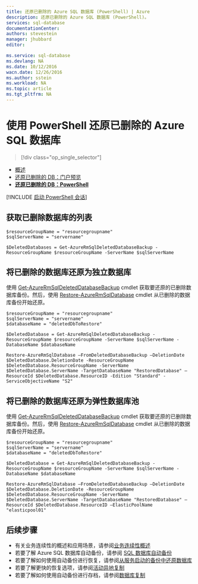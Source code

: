 ```yaml
---
title: 还原已删除的 Azure SQL 数据库 (PowerShell) | Azure
description: 还原已删除的 Azure SQL 数据库 (PowerShell)。
services: sql-database
documentationCenter: 
authors: stevestein
manager: jhubbard
editor: 

ms.service: sql-database
ms.devlang: NA
ms.date: 10/12/2016
wacn.date: 12/26/2016
ms.author: sstein
ms.workload: NA
ms.topic: article
ms.tgt_pltfrm: NA
---
```


# 使用 PowerShell 还原已删除的 Azure SQL 数据库

> [!div class="op_single_selector"]
- [概述](./sql-database-recovery-using-backups.md)
- [还原已删除的 DB：门户预览](./sql-database-restore-deleted-database-portal.md)
- [**还原已删除的 DB：PowerShell**](./sql-database-restore-deleted-database-powershell.md)

[!INCLUDE [启动 PowerShell 会话](../../includes/sql-database-powershell.md)]

## 获取已删除数据库的列表

	$resourceGroupName = "resourcegroupname"
	$sqlServerName = "servername"

	$DeletedDatabases = Get-AzureRmSqlDeletedDatabaseBackup -ResourceGroupName $resourceGroupName -ServerName $sqlServerName

## 将已删除的数据库还原为独立数据库

使用 [Get-AzureRmSqlDeletedDatabaseBackup](https://msdn.microsoft.com/zh-cn/library/azure/mt693387.aspx) cmdlet 获取要还原的已删除数据库备份。然后，使用 [Restore-AzureRmSqlDatabase](https://msdn.microsoft.com/zh-cn/library/azure/mt693390.aspx) cmdlet 从已删除的数据库备份开始还原。

	$resourceGroupName = "resourcegroupname"
	$sqlServerName = "servername"
	$databaseName = "deletedDbToRestore"

	$DeletedDatabase = Get-AzureRmSqlDeletedDatabaseBackup -ResourceGroupName $resourceGroupName -ServerName $sqlServerName -DatabaseName $databaseName

	Restore-AzureRmSqlDatabase –FromDeletedDatabaseBackup –DeletionDate $DeletedDatabase.DeletionDate -ResourceGroupName $DeletedDatabase.ResourceGroupName -ServerName $DeletedDatabase.ServerName -TargetDatabaseName "RestoredDatabase" –ResourceId $DeletedDatabase.ResourceID -Edition "Standard" -ServiceObjectiveName "S2"

## 将已删除的数据库还原为弹性数据库池

使用 [Get-AzureRmSqlDeletedDatabaseBackup](https://msdn.microsoft.com/zh-cn/library/azure/mt693387.aspx) cmdlet 获取要还原的已删除数据库备份。然后，使用 [Restore-AzureRmSqlDatabase](https://msdn.microsoft.com/zh-cn/library/azure/mt693390.aspx) cmdlet 从已删除的数据库备份开始还原。

	$resourceGroupName = "resourcegroupname"
	$sqlServerName = "servername"
	$databaseName = "deletedDbToRestore"

	$DeletedDatabase = Get-AzureRmSqlDeletedDatabaseBackup -ResourceGroupName $resourceGroupName -ServerName $sqlServerName -DatabaseName $databaseName

	Restore-AzureRmSqlDatabase –FromDeletedDatabaseBackup –DeletionDate $DeletedDatabase.DeletionDate -ResourceGroupName $DeletedDatabase.ResourceGroupName -ServerName $DeletedDatabase.ServerName -TargetDatabaseName "RestoredDatabase" –ResourceId $DeletedDatabase.ResourceID –ElasticPoolName "elasticpool01"

## 后续步骤

- 有关业务连续性的概述和应用场景，请参阅[业务连续性概述](./sql-database-business-continuity.md)
- 若要了解 Azure SQL 数据库自动备份，请参阅 [SQL 数据库自动备份](./sql-database-automated-backups.md)
- 若要了解如何使用自动备份进行恢复，请参阅[从服务启动的备份中还原数据库](./sql-database-recovery-using-backups.md)
- 若要了解更快的恢复选项，请参阅[活动异地复制](./sql-database-geo-replication-overview.md)
- 若要了解如何使用自动备份进行存档，请参阅[数据库复制](./sql-database-copy.md)

<!---HONumber=Mooncake_Quality_Review_1215_2016-->
